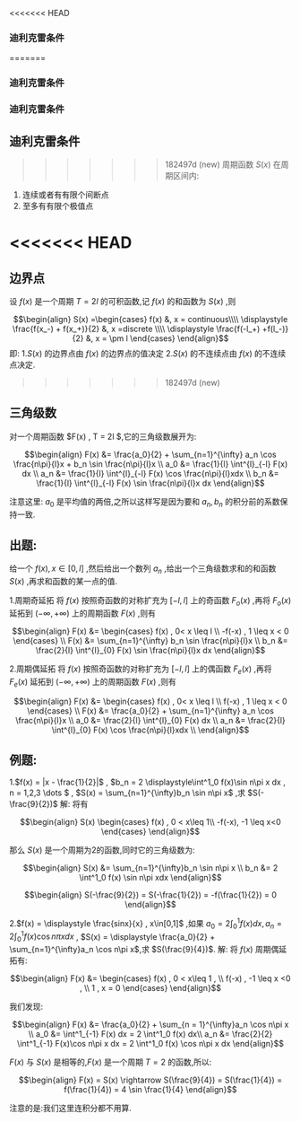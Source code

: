 <<<<<<< HEAD
### 迪利克雷条件
=======

### 迪利克雷条件


### 迪利克雷条件

## 迪利克雷条件


>>>>>>> 182497d (new)
周期函数 $S(x)$ 在周期区间内:
1. 连续或者有有限个间断点
2. 至多有有限个极值点

<<<<<<< HEAD
=======




## 边界点
设 $f(x)$ 是一个周期 $T = 2l$ 的可积函数,记 $f(x)$ 的和函数为 $S(x)$ ,则 

$$\begin{align}
    S(x) =\begin{cases}
        f(x) &, x = continuous\\\\
        \displaystyle \frac{f(x_-) + f(x_+)}{2} &, x =discrete \\\\
        \displaystyle \frac{f(-l_+) +f(l_-)}{2} &, x = \pm l 
    \end{cases}
\end{align}$$
即:
1.$S(x)$ 的边界点由 $f(x)$ 的边界点的值决定
2.$S(x)$ 的不连续点由 $f(x)$ 的不连续点决定.




>>>>>>> 182497d (new)
## 三角级数
对一个周期函数 $F(x) , T = 2l $,它的三角级数展开为:

$$\begin{align}
    F(x) &= \frac{a_0}{2} + \sum_{n=1}^{\infty} a_n \cos \frac{n\pi}{l}x + b_n \sin \frac{n\pi}{l}x \\
    a_0 &= \frac{1}{l} \int^{l}_{-l} F(x) dx \\
    a_n &= \frac{1}{l} \int^{l}_{-l} F(x) \cos \frac{n\pi}{l}xdx \\
    b_n &= \frac{1}{l} \int^{l}_{-l} F(x) \sin \frac{n\pi}{l}x dx
\end{align}$$

注意这里: $a_0$ 是平均值的两倍,之所以这样写是因为要和 $a_n,b_n$ 的积分前的系数保持一致.

## 出题:
给一个 $f(x),x \in [0,l]$ ,然后给出一个数列 $a_n$ ,给出一个三角级数求和的和函数 $S(x)$ ,再求和函数的某一点的值.

1.周期奇延拓
将 $f(x)$ 按照奇函数的对称扩充为 $[-l,l]$ 上的奇函数 $F_o(x)$ ,再将 $F_o(x)$ 延拓到 $(-\infty,+\infty)$ 上的周期函数 $F(x)$ ,则有

$$\begin{align}
    F(x) &= \begin{cases}
        f(x) , 0< x \leq l \\
        -f(-x) , 1 \leq x < 0
    \end{cases} \\
    F(x) &= \sum_{n=1}^{\infty}  b_n \sin \frac{n\pi}{l}x \\
    b_n &= \frac{2}{l} \int^{l}_{0} F(x) \sin \frac{n\pi}{l}x dx 
\end{align}$$

2.周期偶延拓
将 $f(x)$ 按照奇函数的对称扩充为 $[-l,l]$ 上的偶函数 $F_e(x)$ ,再将 $F_e(x)$ 延拓到 $(-\infty,+\infty)$ 上的周期函数 $F(x)$ ,则有

$$\begin{align}
    F(x) &= \begin{cases}
        f(x) , 0< x \leq l \\
        f(-x) , 1 \leq x < 0
    \end{cases} \\
    F(x) &= \frac{a_0}{2} + \sum_{n=1}^{\infty} a_n \cos \frac{n\pi}{l}x \\
    a_0 &= \frac{2}{l} \int^{l}_{0} F(x) dx \\
    a_n &= \frac{2}{l} \int^{l}_{0} F(x) \cos \frac{n\pi}{l}xdx \\
\end{align}$$

## 例题:
1.$f(x) = |x - \frac{1}{2}|$ , $b_n = 2 \displaystyle\int^1_0 f(x)\sin n\pi x dx , n = 1,2,3 \dots $ , $S(x) = \sum_{n=1}^{\infty}b_n \sin n\pi x$ ,求 $S(-\frac{9}{2})$ 
解:
将有

$$\begin{align}
    S(x) \begin{cases}
        f(x) , 0 < x\leq 1\\
        -f(-x), -1 \leq x<0
    \end{cases}
\end{align}$$

那么 $S(x)$ 是一个周期为$2$的函数,同时它的三角级数为:

$$\begin{align}
    S(x) &= \sum_{n=1}^{\infty}b_n \sin n\pi x \\
    b_n &= 2 \int^1_0 f(x) \sin n\pi xdx
\end{align}$$


$$\begin{align}
    S(-\frac{9}{2}) = S(-\frac{1}{2}) = -f(\frac{1}{2}) = 0
\end{align}$$

2.$f(x) = \displaystyle \frac{sinx}{x} , x\in[0,1]$ ,如果 $a_0 = 2 \displaystyle \int^1_0 f(x)  dx , a_n = 2\int^1_0 f(x) \cos n\pi x dx$ , $S(x) = \displaystyle \frac{a_0}{2} +  \sum_{n=1}^{\infty}a_n \cos n\pi x$,求 $S(\frac{9}{4})$.
解:
将 $f(x)$ 周期偶延拓有:

$$\begin{align}
    F(x) &= \begin{cases}
        f(x) , 0 < x\leq 1 , \\
        f(-x) , -1 \leq x <0 , \\
        1 , x = 0
    \end{cases}
\end{align}$$

我们发现:

$$\begin{align}
    F(x) &= \frac{a_0}{2} + \sum_{n = 1}^{\infty}a_n \cos n\pi x \\
    a_0 &= \int^1_{-1} F(x) dx = 2 \int^1_0 f(x) dx\\
    a_n &= \frac{2}{2} \int^1_{-1} F(x)\cos n\pi x dx = 2 \int^1_0 f(x) \cos n\pi x dx
\end{align}$$

$F(x)$ 与 $S(x)$ 是相等的,$F(x)$ 是一个周期 $T=2$ 的函数,所以:

$$\begin{align}
    F(x) = S(x) \rightarrow S(\frac{9}{4}) = S(\frac{1}{4}) = f(\frac{1}{4}) = 4 \sin \frac{1}{4}
\end{align}$$

注意的是:我们这里连积分都不用算.